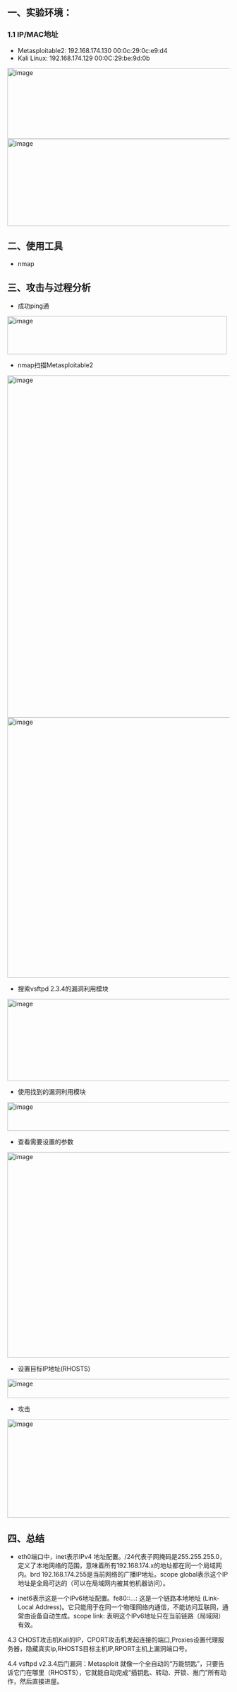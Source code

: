 ## 一、实验环境：
### 1.1 IP/MAC地址
- Metasploitable2: 192.168.174.130  00:0c:29:0c:e9:d4  
- Kali Linux: 192.168.174.129  00:0C:29:be:9d:0b  
<img width="600" height="160" alt="image" src="https://github.com/user-attachments/assets/7e4115b6-46e4-41a9-9d05-c3c1878763a8" />
<img width="795" height="197" alt="image" src="https://github.com/user-attachments/assets/c05fcb3b-739b-45e2-af64-d9eb5e3cb1b4" />  

## 二、使用工具
- nmap  

## 三、攻击与过程分析
- 成功ping通  
<img width="498" height="86" alt="image" src="https://github.com/user-attachments/assets/3b454b60-dce6-4674-8c13-756d83349fa1" />

- nmap扫描Metasploitable2  
<img width="708" height="773" alt="image" src="https://github.com/user-attachments/assets/9f3c541b-9fcc-41eb-8381-f4df1729a919" />  
<img width="616" height="589" alt="image" src="https://github.com/user-attachments/assets/5f3fd658-3baa-4055-ab97-03795a881d18" />

- 搜索vsftpd 2.3.4的漏洞利用模块  
<img width="1202" height="185" alt="image" src="https://github.com/user-attachments/assets/a0dda320-6de0-4a55-99ed-61ce360ab538" />

- 使用找到的漏洞利用模块  
<img width="593" height="65" alt="image" src="https://github.com/user-attachments/assets/24a3de6f-d9ee-4b7d-ad90-db460102743c" />

- 查看需要设置的参数  
<img width="1185" height="465" alt="image" src="https://github.com/user-attachments/assets/83fb922e-f9cc-4088-bc70-9ca60c21240e" />

- 设置目标IP地址(RHOSTS)  
<img width="727" height="43" alt="image" src="https://github.com/user-attachments/assets/22a08b4e-8616-49df-9ee4-5cfe35100306" />

- 攻击  
<img width="1025" height="223" alt="image" src="https://github.com/user-attachments/assets/bfa3cff3-1507-4288-807a-b1f29cb7e9b3" />

## 四、总结
- eth0端口中，inet表示IPv4 地址配置。/24代表子网掩码是255.255.255.0，定义了本地网络的范围，意味着所有192.168.174.x的地址都在同一个局域网内。brd 192.168.174.255是当前网络的广播IP地址。scope global表示这个IP地址是全局可达的（可以在局域网内被其他机器访问）。  

- inet6表示这是一个IPv6地址配置。fe80::...: 这是一个链路本地地址 (Link-Local Address)。它只能用于在同一个物理网络内通信，不能访问互联网，通常由设备自动生成。scope link: 表明这个IPv6地址只在当前链路（局域网）有效。  

4.3 CHOST攻击机Kali的IP，CPORT攻击机发起连接的端口,Proxies设置代理服务器，隐藏真实ip,RHOSTS目标主机IP,RPORT主机上漏洞端口号。  

4.4 vsftpd v2.3.4后门漏洞：Metasploit 就像一个全自动的“万能钥匙”，只要告诉它门在哪里（RHOSTS），它就能自动完成“插钥匙、转动、开锁、推门”所有动作，然后直接进屋。

